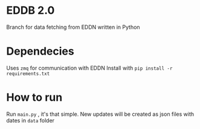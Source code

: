 # EDDB 2.0
Branch for data fetching from EDDN written in Python
# Dependecies
Uses `zmq` for communication with EDDN
Install with `pip install -r requirements.txt`
# How to run
Run `main.py` , it's that simple.
New updates will be created as json files with dates in `data` folder